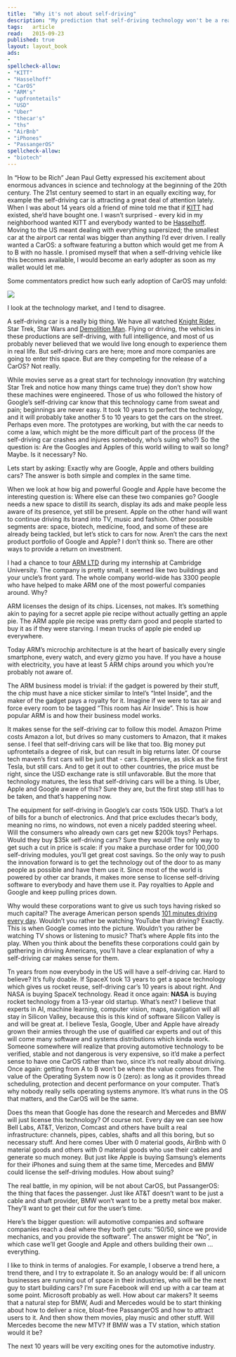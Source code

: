 ```yaml
---
title:	"Why it's not about self-driving"
description: "My prediction that self-driving technology won't be a real value in itself."
tags:	article
read:	2015-09-23
published: true
layout:	layout_book
ads:
- 
spellcheck-allow:
- "KITT"
- "Hasselhoff"
- "CarOS"
- "ARM's"
- "upfrontetails"
- "USD"
- "Uber"
- "thecar's"
- "ths"
- "AirBnb"
- "iPhones"
- "PassangerOS"
spellcheck-allow:
- "biotech"
---
```



In “How to be Rich” Jean Paul Getty expressed his excitement about
enormous advances in science and technology at the beginning of the
20th century. The 21st century seemed to start in an equally exciting
way, for example the self-driving car is attracting a great deal of
attention lately. When I was about 14 years old a friend of mine told me
that if [KITT](https://en.wikipedia.org/wiki/KITT) had existed, she’d
have bought one. I wasn’t surprised - every kid in my neighborhood
wanted KITT and everybody wanted to be
[Hasselhoff](https://en.wikipedia.org/wiki/David_Hasselhoff). Moving
to the US meant dealing with everything supersized; the smallest car at
the airport car rental was bigger than anything I’d ever driven. I
really wanted a CarOS: a software featuring a button which would get me
from A to B with no hassle. I promised myself that when a self-driving
vehicle like this becomes available, I would become an early adopter as
soon as my wallet would let me.

Some commentators predict how such early adoption of CarOS may unfold:

![](2015-09-23-why-its-not-about-self-driving/image01.png)

I look at the technology market, and I tend to disagree.

A self-driving car is a really big thing. We have all watched [Knight
Rider](https://en.wikipedia.org/wiki/Knight_Rider_(1982_TV_series)),
Star Trek, Star Wars and [Demolition
Man](https://en.wikipedia.org/wiki/Demolition_Man_(film)). Flying or
driving, the vehicles in these productions are self-driving, with full
intelligence, and most of us probably never believed that we would live
long enough to experience them in real life. But self-driving cars are
here; more and more companies are going to enter this space. But are
they competing for the release of a CarOS? Not really.

While movies serve as a great start for technology innovation (try
watching Star Trek and notice how many things came true) they don’t show
how these machines were engineered. Those of us who followed the history
of Google’s self-driving car know that this technology came from sweat
and pain; beginnings are never easy. It took 10 years to perfect the
technology, and it will probably take another 5 to 10 years to get the
cars on the street. Perhaps even more. The prototypes are working, but
with the car needs to come a law, which might be the more difficult part
of the process (If the self-driving car crashes and injures somebody,
who’s suing who?) So the question is: Are the Googles and Apples of this
world willing to wait so long? Maybe. Is it necessary? No.

Lets start by asking: Exactly why are Google, Apple and others building
cars? The answer is both simple and complex in the same time.

When we look at how big and powerful Google and Apple have become the
interesting question is: Where else can these two companies go? Google
needs a new space to distill its search, display its ads and make people
less aware of its presence, yet still be present. Apple on the other
hand will want to continue driving its brand into TV, music and fashion.
Other possible segments are: space, biotech, medicine, food, and some of
these are already being tackled, but let’s stick to cars for now. Aren’t
the cars the next product portfolio of Google and Apple? I don’t think
so. There are other ways to provide a return on investment.

I had a chance to tour [ARM
LTD](https://en.wikipedia.org/wiki/ARM_Holdings) during my internship
at Cambridge University. The company is pretty small, it seemed like two
buildings and your uncle’s front yard. The whole company world-wide has
3300 people who have helped to make ARM one of the most powerful
companies around. Why?

ARM licenses the design of its chips. Licenses, not makes. It’s
something akin to paying for a secret apple pie recipe without actually
getting an apple pie. The ARM apple pie recipe was pretty darn good and
people started to buy it as if they were starving. I mean trucks of
apple pie ended up everywhere.

Today ARM’s microchip architecture is at the heart of basically every
single smartphone, every watch, and every gizmo you have. If you have a
house with electricity, you have at least 5 ARM chips around you which
you’re probably not aware of.

The ARM business model is trivial: if the gadget is powered by their
stuff, the chip must have a nice sticker similar to Intel’s “Intel
Inside”, and the maker of the gadget pays a royalty for it. Imagine if
we were to tax air and force every room to be tagged “This room has Air
Inside”. This is how popular ARM is and how their business model works.

It makes sense for the self-driving car to follow this model. Amazon
Prime costs Amazon a lot, but drives so many customers to Amazon, that
it makes sense. I feel that self-driving cars will be like that too. Big
money put upfrontetails a degree of risk, but can result in big returns
later. Of course tech maven’s first cars will be just that - cars.
Expensive, as slick as the first Tesla, but still cars. And to get it
out to other countries, the price must be right, since the USD exchange
rate is still unfavorable. But the more that technology matures, the
less that self-driving cars will be a thing. Is Uber, Apple and Google
aware of this? Sure they are, but the first step still has to be taken,
and that’s happening now.

The equipment for self-driving in Google’s car costs 150k USD. That’s a
lot of bills for a bunch of electronics. And that price excludes
thecar’s body, meaning no rims, no windows, not even a nicely padded
steering wheel. Will the consumers who already own cars get new $200k
toys? Perhaps. Would they buy $35k self-driving cars? Sure they would!
The only way to get such a cut in price is scale: if you make a purchase
order for 100,000 self-driving modules, you’ll get great cost savings.
So the only way to push the innovation forward is to get the technology
out of the door to as many people as possible and have them use it.
Since most of the world is powered by other car brands, it makes more
sense to license self-driving software to everybody and have them use
it. Pay royalties to Apple and Google and keep pulling prices down.

Why would these corporations want to give us such toys having risked so
much capital? The average American person spends [101 minutes driving
every
day](http://blog.tempoplugin.com/2013/7-time-consuming-things-an-average-joe-spends-in-a-lifetime/).
Wouldn’t you rather be watching YouTube than driving? Exactly. This is
when Google comes into the picture. Wouldn’t you rather be watching TV
shows or listening to music? That’s where Apple fits into the play. When
you think about the benefits these corporations could gain by gathering
in driving Americans, you’ll have a clear explanation of why a
self-driving car makes sense for them.

Tn years from now everybody in the US will have a self-driving car. Hard
to believe? It’s fully doable. If SpaceX took 13 years to get a space
technology which gives us rocket reuse, self-driving car’s 10 years is
about right. And NASA is buying SpaceX technology. Read it once again:
**NASA** is buying rocket technology from a 13-year old startup. What’s
next? I believe that experts in AI, machine learning, computer vision,
maps, navigation will all stay in Silicon Valley, because this is this
kind of software Silicon Valley is and will be great at. I believe
Tesla, Google, Uber and Apple have already grown their armies through
the use of qualified car experts and out of this will come many software
and systems distributions which kinda work. Someone somewhere will
realize that proving automotive technology to be verified, stable and
not dangerous is very expensive, so it’d make a perfect sense to have
one CarOS rather than two, since it’s not really about driving. Once
again: getting from A to B won’t be where the value comes from. The
value of the Operating System now is 0 (zero): as long as it provides
thread scheduling, protection and decent performance on your computer.
That’s why nobody really sells operating systems anymore. It’s what runs
in the OS that matters, and the CarOS will be the same.

Does ths mean that Google has done the research and Mercedes and BMW
will just license this technology? Of course not. Every day we can see
how Bell Labs, AT&T, Verizon, Comcast and others have built a real
infrastructure: channels, pipes, cables, shafts and all this boring, but
so necessary stuff. And here comes Uber with 0 material goods, AirBnb
with 0 material goods and others with 0 material goods who use their
cables and generate so much money. But just like Apple is buying
Samsung’s elements for their iPhones and suing them at the same time,
Mercedes and BMW could license the self-driving modules. How about
suing?

The real battle, in my opinion, will be not about CarOS, but
PassangerOS: the thing that faces the passenger. Just like AT&T doesn’t
want to be just a cable and shaft provider, BMW won’t want to be a
pretty metal box maker. They’ll want to get their cut for the user’s
time.

Here’s the bigger question: will automotive companies and software
companies reach a deal where they both get cuts: “50/50, since we
provide mechanics, and you provide the software”. The answer might be
“No”, in which case we’ll get Google and Apple and others building their
own … everything.

I like to think in terms of analogies. For example, I observe a trend
here, a trend there, and I try to extrapolate it. So an analogy would
be: if all unicorn businesses are running out of space in their
industries, who will be the next guy to start building cars? I’m sure
Facebook will end up with a car team at some point. Microsoft probably
as well. How about car makers? It seems that a natural step for BMW,
Audi and Mercedes would be to start thinking about how to deliver a
nice, bloat-free PassangerOS and how to attract users to it. And then
show them movies, play music and other stuff. Will Mercedes become the
new MTV? If BMW was a TV station, which station would it be?

The next 10 years will be very exciting ones for the automotive
industry.
